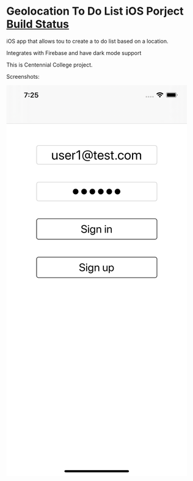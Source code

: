 # Geolocation To Do List iOS Porject [Build Status](https://travis-ci.org/joemccann/dillinger.svg?branch=master)


iOS app that allows tou to create a to do list based on a location.

Integrates with Firebase and have dark mode support


This is Centennial College project.



Screenshots:


![N|Solid](/Screenshots/Simulator%20Screen%20Shot%20-%20iPhone%2011%20Pro%20Max%20-%202020-02-19%20at%2007.25.28.png)